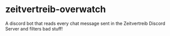 # zeitvertreib-overwatch
A discord bot that reads every chat message sent in the Zeitvertreib Discord Server and filters bad stuff!
